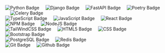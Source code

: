 ![Python Badge](https://img.shields.io/badge/Python-3776AB?logo=python&logoColor=FFD43B&style=flat-square&logoWidth=20)
&nbsp;&nbsp;&nbsp;&nbsp;![Django Badge](https://img.shields.io/badge/Django-41B883?logo=django&logoColor=fff&style=flat-square)
&nbsp;&nbsp;&nbsp;&nbsp;![FastAPI Badge](https://img.shields.io/badge/FastAPI-26A69A?logo=fastapi&logoColor=fff&style=flat-square)
&nbsp;&nbsp;&nbsp;&nbsp;![Poetry Badge](https://img.shields.io/badge/Poetry-3F556F?logo=poetry&logoColor=fff&style=flat-square)
&nbsp;&nbsp;&nbsp;&nbsp;![Celery Badge](https://img.shields.io/badge/Celery-fff?logo=celery&logoColor=00C853&style=flat-square)
<br>
![TypeScript Badge](https://img.shields.io/badge/TypeScript-3178C6?logo=typescript&logoColor=fff&style=flat-square)
&nbsp;&nbsp;&nbsp;&nbsp;![JavaScript Badge](https://img.shields.io/badge/JavaScript-gray?logo=javascript&logoColor=F7DF1E&style=flat-square)
&nbsp;&nbsp;&nbsp;&nbsp;![React Badge](https://img.shields.io/badge/React-gray?logo=react&logoColor=61DBFB&style=flat-square)
&nbsp;&nbsp;&nbsp;&nbsp;![NPM Badge](https://img.shields.io/badge/NPM-FFFFFF?logo=npm&logoColor=CB3837&style=flat-square)
&nbsp;&nbsp;&nbsp;&nbsp;![NodeJS Badge](https://img.shields.io/badge/NodeJS-fff?logo=node.js&logoColor=339933&style=flat-square)
<br>
![TailWindCSS Badge](https://img.shields.io/badge/TailWind_CSS-fff?logo=tailwindcss&logoColor=06B6D4&style=flat-square)
&nbsp;&nbsp;&nbsp;&nbsp;![HTML5 Badge](https://img.shields.io/badge/HTML5-fff?logo=html5&logoColor=E34F26&style=flat-square)
&nbsp;&nbsp;&nbsp;&nbsp;![CSS Badge](https://img.shields.io/badge/CSS-fff?logo=css3&logoColor=blue&style=flat-square)
&nbsp;&nbsp;&nbsp;&nbsp;![Bootstrap Badge](https://img.shields.io/badge/Bootstrap-7952B3?logo=bootstrap&logoColor=fff&style=flat-square)
<br>
![PostgreSQL Badge](https://img.shields.io/badge/PostgreSQL-336791?logo=postgresql&logoColor=fff&style=flat-square)
&nbsp;&nbsp;&nbsp;&nbsp;![Redis Badge](https://img.shields.io/badge/Redis-fff?logo=redis&logoColor=DC382D&style=flat-square)
<br>
![Git Badge](https://img.shields.io/badge/Git-fff?logo=git&logoColor=DC382D&style=flat-square)
&nbsp;&nbsp;&nbsp;&nbsp;![Github Badge](https://img.shields.io/badge/GitHub-fff?logo=github&logoColor=24292E&style=flat-square)
